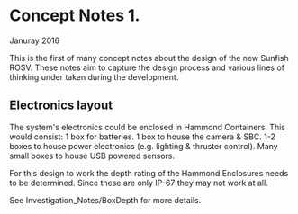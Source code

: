 Concept Notes 1.
=======
Januray 2016

This is the first of many concept notes about the design of the new Sunfish ROSV. These notes aim to capture the design process and various lines of thinking under taken during the development.

Electronics layout
-----------

The system's electronics could be enclosed in Hammond Containers. This would consist:
1 box for batteries.
1 box to house the camera & SBC. 
1-2 boxes to house power electronics (e.g. lighting & thruster control).
Many small boxes to house USB powered sensors.

For this design to work the depth rating of the Hammond Enclosures needs to be determined. Since these are only IP-67 they may not work at all. 

See Investigation_Notes/BoxDepth for more details.



